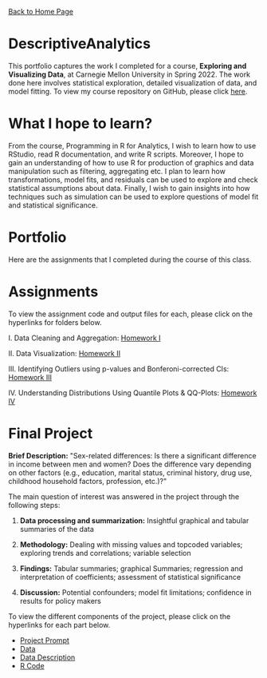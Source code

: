 [Back to Home Page](https://mhmirza.github.io/mhmirza/)

# DescriptiveAnalytics

This portfolio captures the work I completed for a course, **Exploring and Visualizing Data**, at Carnegie Mellon University in Spring 2022. The work done here involves statistical exploration, detailed visualization of data, and model fitting. To view my course repository on GitHub, please click [here](https://github.com/mhmirza/DescriptiveAnalytics).

# What I hope to learn?

From the course, Programming in R for Analytics, I wish to learn how to use RStudio, read R documentation, and write R scripts. Moreover, I hope to gain an understanding of how to use R for production of graphics and data manipulation such as filtering, aggregating etc. I plan to learn how transformations, model fits, and residuals can be used to explore and check statistical assumptions about data. Finally, I wish to gain insights into how techniques such as simulation can be used to explore questions of model fit and statistical significance.

# Portfolio

Here are the assignments that I completed during the course of this class. 

# Assignments

To view the assignment code and output files for each, please click on the hyperlinks for folders below. 

I. Data Cleaning and Aggregation: [Homework I](https://github.com/mhmirza/DescriptiveAnalytics/tree/main/hw%201)

II. Data Visualization: [Homework II](https://github.com/mhmirza/DescriptiveAnalytics/tree/main/hw%202)

III. Identifying Outliers using p-values and Bonferoni-corrected CIs: [Homework III](https://github.com/mhmirza/DescriptiveAnalytics/tree/main/hw%203)

IV. Understanding Distributions Using Quantile Plots & QQ-Plots: [Homework IV](https://github.com/mhmirza/DescriptiveAnalytics/tree/main/hw%204)

# Final Project

**Brief Description:** "Sex-related differences: Is there a significant difference in income between men and women? Does the difference vary depending on other factors (e.g., education, marital status, criminal history, drug use, childhood household factors, profession, etc.)?"

The main question of interest was answered in the project through the following steps:

1) **Data processing and summarization:** Insightful graphical and tabular summaries of the data

2) **Methodology:** Dealing with missing values and topcoded variables; exploring trends and correlations; variable selection

3) **Findings:** Tabular summaries; graphical Summaries; regression and interpretation of coefficients; assessment of statistical significance

4) **Discussion:** Potential confounders; model fit limitations; confidence in results for policy makers

To view the different components of the project, please click on the hyperlinks for each part below.

* [Project Prompt](https://github.com/mhmirza/RAnalytics/blob/main/Final%20Project/Final%20Project%20Prompt.pdf)
* [Data](https://github.com/mhmirza/RAnalytics/blob/main/Final%20Project/nlsy97_Nov2020.csv)
* [Data Description](https://github.com/mhmirza/RAnalytics/blob/main/Final%20Project/nlsy97_codebook.txt)
* [R Code](https://github.com/mhmirza/RAnalytics/blob/main/Final%20Project/Final%20Project%20Submission.Rmd)

